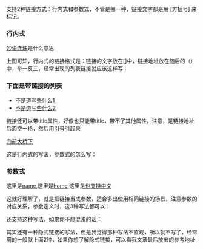 支持2种链接方式：行内式和参数式，不管是哪一种，链接文字都是用 [方括号] 来标记。
### 行内式
[妙语连珠](http://www.baidu.com)是什么意思

上图可知，行内式的链接格式是：链接的文字放在[]中，链接地址放在随后的（）中，举一反三，经常出现的列表链接就应该这样写：
### 下面是带链接的列表
* [不是道写些什么1](http://www.baidu.com)
* [不是道写些什么2](http://www.baidu.com)

链接还可以带title属性，好像也只能带title，带不了其他属性，注意，是链接地址后面空一格，然后用引号引起来

[门前大桥下](/home '说明')

这是行内式的写法，参数式的怎么写：
### 参数式
[name]: http://www.baidu.com/name "名称"
[home]: http://www.baidu.com/home "首页"
[也支持中文]: /home/name "瞎写的"
这里是[name],这里是[home],这里是[也支持中文]

这就好理解了，就是把链接当成参数，适合多出使用相同链接的场景，注意参数的对应关系，参数定义时，这3种写法都可以：

[foo]: http://example.com/ "Optional Title Here"

[foo]: http://example.com/ 'Optional Title Here'

[foo]: http://example.com/ (Optional Title Here)
还支持这种写法，如果你不想混淆的话：

[foo]: <http://example.com/> "Optional Title Here"
其实还有一种隐式链接的写法，但是我觉得那种写法不直观，所以就不写了，经常用的一般就上面2种，如果你想了解隐式链接，可以看我文章最后放出的参考地址